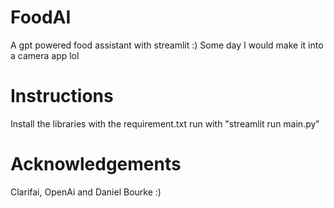 # FoodAI
 A gpt powered food assistant with streamlit :)
 Some day I would make it into a camera app lol

 # Instructions
 Install the libraries with the requirement.txt
 run with "streamlit run main.py"

 # Acknowledgements
 Clarifai, OpenAi and Daniel Bourke :)
